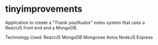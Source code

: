 # tinyimprovements
Application to create a "Thank you/Kudos" notes system that uses a ReactJS front end and a MongoDB.

Technology Used:
ReactJS
MongoDB
Mongoose
Axios
NodeJS
Express
